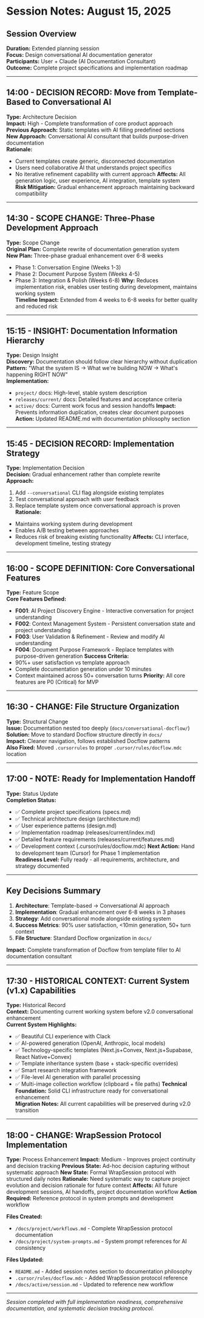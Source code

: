 # Session Notes: August 15, 2025

## Session Overview
**Duration:** Extended planning session  
**Focus:** Design conversational AI documentation generator  
**Participants:** User + Claude (AI Documentation Consultant)  
**Outcome:** Complete project specifications and implementation roadmap  

---

## 14:00 - DECISION RECORD: Move from Template-Based to Conversational AI
**Type:** Architecture Decision  
**Impact:** High - Complete transformation of core product approach  
**Previous Approach:** Static templates with AI filling predefined sections  
**New Approach:** Conversational AI consultant that builds purpose-driven documentation  
**Rationale:** 
- Current templates create generic, disconnected documentation
- Users need collaborative AI that understands project specifics
- No iterative refinement capability with current approach
**Affects:** All generation logic, user experience, AI integration, template system  
**Risk Mitigation:** Gradual enhancement approach maintaining backward compatibility  

---

## 14:30 - SCOPE CHANGE: Three-Phase Development Approach
**Type:** Scope Change  
**Original Plan:** Complete rewrite of documentation generation system  
**New Plan:** Three-phase gradual enhancement over 6-8 weeks  
- Phase 1: Conversation Engine (Weeks 1-3)
- Phase 2: Document Purpose System (Weeks 4-5)  
- Phase 3: Integration & Polish (Weeks 6-8)
**Why:** Reduces implementation risk, enables user testing during development, maintains working system  
**Timeline Impact:** Extended from 4 weeks to 6-8 weeks for better quality and reduced risk  

---

## 15:15 - INSIGHT: Documentation Information Hierarchy
**Type:** Design Insight  
**Discovery:** Documentation should follow clear hierarchy without duplication  
**Pattern:** "What the system IS → What we're building NOW → What's happening RIGHT NOW"  
**Implementation:**
- `project/` docs: High-level, stable system description
- `releases/current/` docs: Detailed features and acceptance criteria  
- `active/` docs: Current work focus and session handoffs
**Impact:** Prevents information duplication, creates clear document purposes  
**Action:** Updated README.md with documentation philosophy section  

---

## 15:45 - DECISION RECORD: Implementation Strategy
**Type:** Implementation Decision  
**Decision:** Gradual enhancement rather than complete rewrite  
**Approach:**
1. Add `--conversational` CLI flag alongside existing templates
2. Test conversational approach with user feedback  
3. Replace template system once conversational approach is proven
**Rationale:** 
- Maintains working system during development
- Enables A/B testing between approaches
- Reduces risk of breaking existing functionality
**Affects:** CLI interface, development timeline, testing strategy  

---

## 16:00 - SCOPE DEFINITION: Core Conversational Features
**Type:** Feature Scope  
**Core Features Defined:**
- **F001**: AI Project Discovery Engine - Interactive conversation for project understanding
- **F002**: Context Management System - Persistent conversation state and project understanding  
- **F003**: User Validation & Refinement - Review and modify AI understanding
- **F004**: Document Purpose Framework - Replace templates with purpose-driven generation
**Success Criteria:**
- 90%+ user satisfaction vs template approach
- Complete documentation generation under 10 minutes  
- Context maintained across 50+ conversation turns
**Priority:** All core features are P0 (Critical) for MVP  

---

## 16:30 - CHANGE: File Structure Organization  
**Type:** Structural Change  
**Issue:** Documentation nested too deeply (`docs/conversational-docflow/`)  
**Solution:** Move to standard Docflow structure directly in `docs/`  
**Impact:** Cleaner navigation, follows established Docflow patterns  
**Also Fixed:** Moved `.cursorrules` to proper `.cursor/rules/docflow.mdc` location  

---

## 17:00 - NOTE: Ready for Implementation Handoff
**Type:** Status Update  
**Completion Status:**
- ✅ Complete project specifications (specs.md)
- ✅ Technical architecture design (architecture.md)  
- ✅ User experience patterns (design.md)
- ✅ Implementation roadmap (releases/current/index.md)
- ✅ Detailed feature requirements (releases/current/features.md)
- ✅ Development context (.cursor/rules/docflow.mdc)
**Next Action:** Hand to development team (Cursor) for Phase 1 implementation  
**Readiness Level:** Fully ready - all requirements, architecture, and strategy documented  

---

## Key Decisions Summary

1. **Architecture**: Template-based → Conversational AI approach
2. **Implementation**: Gradual enhancement over 6-8 weeks in 3 phases  
3. **Strategy**: Add conversational mode alongside existing system
4. **Success Metrics**: 90% user satisfaction, <10min generation, 50+ turn context
5. **File Structure**: Standard Docflow organization in `docs/`

**Impact:** Complete transformation of Docflow from template filler to AI documentation consultant

---

## 17:30 - HISTORICAL CONTEXT: Current System (v1.x) Capabilities
**Type:** Historical Record  
**Context:** Documenting current working system before v2.0 conversational enhancement  
**Current System Highlights:**
- ✅ Beautiful CLI experience with Clack
- ✅ AI-powered generation (OpenAI, Anthropic, local models)
- ✅ Technology-specific templates (Next.js+Convex, Next.js+Supabase, React Native+Convex)
- ✅ Template inheritance system (base + stack-specific overrides)
- ✅ Smart research integration framework
- ✅ File-level AI generation with parallel processing
- ✅ Multi-image collection workflow (clipboard + file paths)
**Technical Foundation:** Solid CLI infrastructure ready for conversational enhancement  
**Migration Notes:** All current capabilities will be preserved during v2.0 transition  

---

## 18:00 - CHANGE: WrapSession Protocol Implementation
**Type:** Process Enhancement
**Impact:** Medium - Improves project continuity and decision tracking
**Previous State:** Ad-hoc decision capturing without systematic approach
**New State:** Formal WrapSession protocol with structured daily notes
**Rationale:** Need systematic way to capture project evolution and decision rationale for future context
**Affects:** All future development sessions, AI handoffs, project documentation workflow
**Action Required:** Reference protocol in system prompts and development workflow

**Files Created:**
- `/docs/project/workflows.md` - Complete WrapSession protocol documentation
- `/docs/project/system-prompts.md` - System prompt references for AI consistency

**Files Updated:**
- `README.md` - Added session notes section to documentation philosophy
- `.cursor/rules/docflow.mdc` - Added WrapSession protocol reference
- `/docs/active/session.md` - Updated to reference new workflow

---

*Session completed with full implementation readiness, comprehensive documentation, and systematic decision tracking protocol.*
